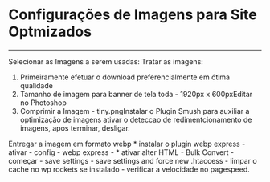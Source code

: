 
# Configurações de Imagens para Site Optmizados #
***
Selecionar as Imagens a serem usadas:
Tratar as imagens:
 1. Primeiramente efetuar o download preferencialmente em ótima qualidade
 2. Tamanho de imagem para banner de tela toda - 1920px x 600pxEditar no Photoshop
 3. Comprimir a Imagem - tiny.pngInstalar o Plugin Smush para auxiliar a optimização de imagens 
    ativar o deteccao de redimentcionamento de imagens, apos terminar, desligar.

Entregar a imagem em formato webp
           * instalar o plugin webp express - ativar - config - webp express - 
             * ativar alter HTML - Bulk Convert - começar - save settings - 
            save settings and force new .htaccess - limpar o cache no wp rockets se instalado - 
            verificar a velocidade no pagespeed.    